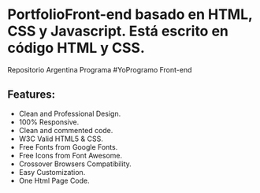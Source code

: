 # PortfolioFront-end basado en HTML, CSS y Javascript. Está escrito en código HTML y CSS.
Repositorio Argentina Programa #YoProgramo Front-end
 
## Features:
 
- Clean and Professional Design.
- 100% Responsive.
- Clean and commented code.
- W3C Valid HTML5 & CSS.
- Free Fonts from Google Fonts.
- Free Icons from Font Awesome.
- Crossover Browsers Compatibility.
- Easy Customization.
- One Html Page Code.
 



